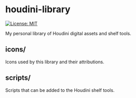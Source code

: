 # houdini-library

[![License: MIT](https://img.shields.io/badge/License-MIT-yellow.svg)](https://opensource.org/licenses/MIT)

My personal library of Houdini digital assets and shelf tools.

## icons/

Icons used by this library and their attributions.

## scripts/

Scripts that can be added to the Houdini shelf tools.
